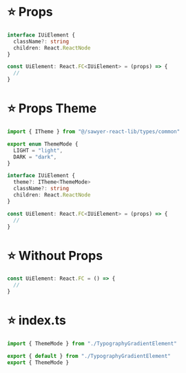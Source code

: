 # ⭐️ Props

```ts
interface IUiElement {
  className?: string
  children: React.ReactNode
}

const UiElement: React.FC<IUiElement> = (props) => {
  //
}
```

# ⭐️ Props Theme

```ts
import { ITheme } from "@/sawyer-react-lib/types/common"

export enum ThemeMode {
  LIGHT = "light",
  DARK = "dark",
}

interface IUiElement {
  theme?: ITheme<ThemeMode>
  className?: string
  children: React.ReactNode
}

const UiElement: React.FC<IUiElement> = (props) => {
  //
}
```

# ⭐️ Without Props

```ts
const UiElement: React.FC = () => {
  //
}
```

# ⭐️ index.ts

```ts
import { ThemeMode } from "./TypographyGradientElement"

export { default } from "./TypographyGradientElement"
export { ThemeMode }
```
